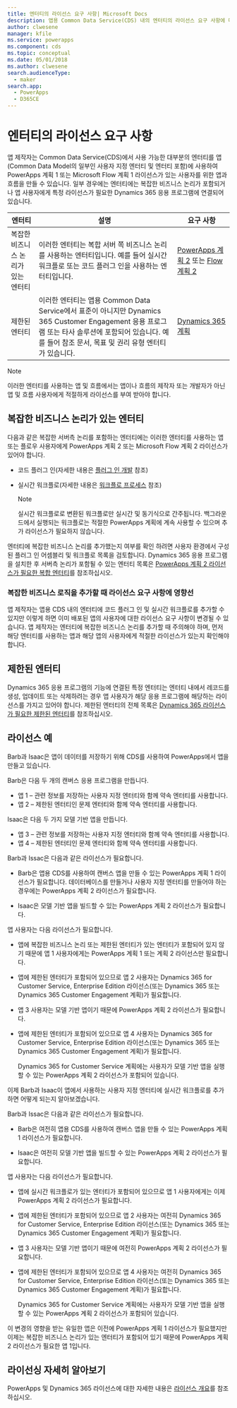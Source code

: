 ```yaml
---
title: 엔터티의 라이선스 요구 사항| Microsoft Docs
description: 앱용 Common Data Service(CDS) 내의 엔터티의 라이선스 요구 사항에 대한 설명입니다.
author: clwesene
manager: kfile
ms.service: powerapps
ms.component: cds
ms.topic: conceptual
ms.date: 05/01/2018
ms.author: clwesene
search.audienceType:
  - maker
search.app:
  - PowerApps
  - D365CE
---
```


# <a name="license-requirements-for-entities"></a>엔터티의 라이선스 요구 사항
앱 제작자는 Common Data Service(CDS)에서 사용 가능한 대부분의 엔터티를 앱(Common Data Model의 일부인 사용자 지정 엔터티 및 엔터티 포함)에 사용하여 PowerApps 계획 1 또는 Microsoft Flow 계획 1 라이선스가 있는 사용자를 위한 앱과 흐름을 만들 수 있습니다. 일부 경우에는 엔터티에는 복잡한 비즈니스 논리가 포함되거나 앱 사용자에게 특정 라이선스가 필요한 Dynamics 365 응용 프로그램에 연결되어 있습니다. 


|엔터티    |설명    |요구 사항    |
|---------|---------|---------|
|복잡한 비즈니스 논리가 있는 엔터티   | 이러한 엔터티는 복합 서버 쪽 비즈니스 논리를 사용하는 엔터티입니다. 예를 들어 실시간 워크플로 또는 코드 플러그 인을 사용하는 엔터티입니다.       |  [PowerApps 계획 2](https://powerapps.microsoft.com/pricing/) 또는 [Flow 계획 2](https://flow.microsoft.com/pricing/)        |
|제한된 엔터티  |  이러한 엔터티는 앱용 Common Data Service에서 표준이 아니지만 Dynamics 365 Customer Engagement 응용 프로그램 또는 타사 솔루션에 포함되어 있습니다. 예를 들어 참조 문서, 목표 및 권리 유형 엔터티가 있습니다.     |  [Dynamics 365 계획](https://dynamics.microsoft.com/pricing/)      | 


> [!NOTE]
> 이러한 엔터티를 사용하는 앱 및 흐름에서는 앱이나 흐름의 제작자 또는 개발자가 아닌 앱 및 흐름 사용자에게 적절하게 라이선스를 부여 받아야 합니다.

## <a name="entities-with-complex-business-logic"></a>복잡한 비즈니스 논리가 있는 엔터티
다음과 같은 복잡한 서버측 논리를 포함하는 엔터티에는 이러한 엔터티를 사용하는 앱 또는 플로우 사용자에게 PowerApps 계획 2 또는 Microsoft Flow 계획 2 라이선스가 있어야 합니다.

* 코드 플러그 인(자세한 내용은 [플러그 인 개발](https://docs.microsoft.com/dynamics365/customer-engagement/developer/plugin-development) 참조)
* 실시간 워크플로(자세한 내용은 [워크플로 프로세스](https://docs.microsoft.com/dynamics365/customer-engagement/customize/workflow-processes) 참조)

    > [!NOTE]
    >  실시간 워크플로로 변환된 워크플로만 실시간 및 동기식으로 간주됩니다. 백그라운드에서 실행되는 워크플로는 적절한 PowerApps 계획에 계속 사용할 수 있으며 추가 라이선스가 필요하지 않습니다.

엔터티에 복잡한 비즈니스 논리를 추가했는지 여부를 확인 하려면 사용자 환경에서 구성된 플러그 인 어셈블리 및 워크플로 목록을 검토합니다. Dynamics 365 응용 프로그램을 설치한 후 서버측 논리가 포함될 수 있는 엔터티 목록은 [PowerApps 계획 2 라이선스가 필요한 복합 엔터티](data-platform-complex-entities.md)를 참조하십시오.  

### <a name="impacting-license-requirements-when-adding-complex-business-logic"></a>복잡한 비즈니스 로직을 추가할 때 라이선스 요구 사항에 영향선
앱 제작자는 앱용 CDS 내의 엔터티에 코드 플러그 인 및 실시간 워크플로를 추가할 수 있지만 이렇게 하면 이미 배포된 앱의 사용자에 대한 라이선스 요구 사항이 변경될 수 있습니다. 앱 제작자는 엔터티에 복잡한 비즈니스 논리를 추가할 때 주의해야 하며, 먼저 해당 엔터티를 사용하는 앱과 해당 앱의 사용자에게 적절한 라이선스가 있는지 확인해야 합니다.

## <a name="restricted-entities"></a>제한된 엔터티
Dynamics 365 응용 프로그램의 기능에 연결된 특정 엔터티는 엔터티 내에서 레코드를 생성, 업데이트 또는 삭제하려는 경우 앱 사용자가 해당 응용 프로그램에 해당하는 라이선스를 가지고 있어야 합니다. 제한된 엔터티의 전체 목록은 [Dynamics 365 라이선스가 필요한 제한된 엔터티](data-platform-restricted-entities.md)를 참조하십시오.

## <a name="licensing-examples"></a>라이선스 예
Barb과 Isaac은 앱이 데이터를 저장하기 위해 CDS를 사용하여 PowerApps에서 앱을 만들고 있습니다.

Barb은 다음 두 개의 캔버스 응용 프로그램을 만듭니다.

* 앱 1 &ndash; 관련 정보를 저장하는 사용자 지정 엔터티와 함께 약속 엔터티를 사용합니다.
* 앱 2 &ndash; 제한된 엔터티인 문제 엔터티와 함께 약속 엔터티를 사용합니다.

Isaac은 다음 두 가지 모델 기반 앱을 만듭니다.

* 앱 3 &ndash; 관련 정보를 저장하는 사용자 지정 엔터티와 함께 약속 엔터티를 사용합니다.
* 앱 4 &ndash; 제한된 엔터티인 문제 엔터티와 함께 약속 엔터티를 사용합니다.

Barb과 Issac은 다음과 같은 라이선스가 필요합니다.
* Barb은 앱용 CDS를 사용하여 캔버스 앱을 만들 수 있는 PowerApps 계획 1 라이선스가 필요합니다. 데이터베이스를 만들거나 사용자 지정 엔터티를 만들어야 하는 경우에는 PowerApps 계획 2 라이선스가 필요합니다.

* Isaac은 모델 기반 앱을 빌드할 수 있는 PowerApps 계획 2 라이선스가 필요합니다.

앱 사용자는 다음 라이선스가 필요합니다.
* 앱에 복잡한 비즈니스 논리 또는 제한된 엔터티가 있는 엔터티가 포함되어 있지 않기 때문에 앱 1 사용자에게는 PowerApps 계획 1 또는 계획 2 라이선스만 필요합니다.

* 앱에 제한된 엔터티가 포함되어 있으므로 앱 2 사용자는 Dynamics 365 for Customer Service, Enterprise Edition 라이선스(또는 Dynamics 365 또는 Dynamics 365 Customer Engagement 계획)가 필요합니다.

* 앱 3 사용자는 모델 기반 앱이기 때문에 PowerApps 계획 2 라이선스가 필요합니다.

* 앱에 제한된 엔터티가 포함되어 있으므로 앱 4 사용자는 Dynamics 365 for Customer Service, Enterprise Edition 라이선스(또는 Dynamics 365 또는 Dynamics 365 Customer Engagement 계획)가 필요합니다.

    Dynamics 365 for Customer Service 계획에는 사용자가 모델 기반 앱을 실행할 수 있는 PowerApps 계획 2 라이선스가 포함되어 있습니다.

이제 Barb과 Isaac이 앱에서 사용하는 사용자 지정 엔터티에 실시간 워크플로를 추가하면 어떻게 되는지 알아보겠습니다.

Barb과 Issac은 다음과 같은 라이선스가 필요합니다.
* Barb은 여전히 앱용 CDS를 사용하여 캔버스 앱을 만들 수 있는 PowerApps 계획 1 라이선스가 필요합니다.

* Isaac은 여전히 모델 기반 앱을 빌드할 수 있는 PowerApps 계획 2 라이선스가 필요합니다.

앱 사용자는 다음 라이선스가 필요합니다.
* 앱에 실시간 워크플로가 있는 엔터티가 포함되어 있으므로 앱 1 사용자에게는 이제 PowerApps 계획 2 라이선스가 필요합니다.

* 앱에 제한된 엔터티가 포함되어 있으므로 앱 2 사용자는 여전히 Dynamics 365 for Customer Service, Enterprise Edition 라이선스(또는 Dynamics 365 또는 Dynamics 365 Customer Engagement 계획)가 필요합니다. 

* 앱 3 사용자는 모델 기반 앱이기 때문에 여전히 PowerApps 계획 2 라이선스가 필요합니다.

* 앱에 제한된 엔터티가 포함되어 있으므로 앱 4 사용자는 여전히 Dynamics 365 for Customer Service, Enterprise Edition 라이선스(또는 Dynamics 365 또는 Dynamics 365 Customer Engagement 계획)가 필요합니다.

    Dynamics 365 for Customer Service 계획에는 사용자가 모델 기반 앱을 실행할 수 있는 PowerApps 계획 2 라이선스가 포함되어 있습니다.

이 변경의 영향을 받는 유일한 앱은 이전에 PowerApps 계획 1 라이선스가 필요했지만 이제는 복잡한 비즈니스 논리가 있는 엔터티가 포함되어 있기 때문에 PowerApps 계획 2 라이선스가 필요한 앱 1입니다. 

## <a name="more-about-licensing"></a>라이선싱 자세히 알아보기
PowerApps 및 Dynamics 365 라이선스에 대한 자세한 내용은 [라이선스 개요](../../administrator/pricing-billing-skus.md)를 참조하십시오.
